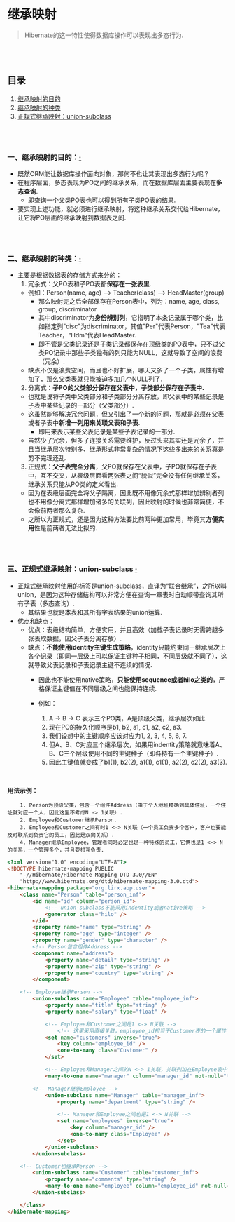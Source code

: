 # 继承映射
> Hibernate的这一特性使得数据库操作可以表现出多态行为.

<br><br>

## 目录
1. [继承映射的目的](#一继承映射的目的)
2. [继承映射的种类](#二继承映射的种类)
3. [正规式继承映射：union-subclass](#三正规式继承映射union-subclass--)

<br><br>

### 一、继承映射的目的：[·](#目录)
- 既然ORM能让数据库操作面向对象，那何不也让其表现出多态行为呢？
- 在程序层面，多态表现为PO之间的继承关系，而在数据库层面主要表现在**多态查询**.
  - 即查询一个父类PO表也可以得到所有子类PO表的结果.
- 要实现上述功能，就必须进行继承映射，将这种继承关系交代给Hibernate，让它将PO层面的继承映射到数据表之间.

<br><br>

### 二、继承映射的种类：[·](#目录)
- 主要是根据数据表的存储方式来分的：
  1. 冗余式：父PO表和子PO表都**保存在一张表里**.
    - 例如：Person(name, age)  -->  Teacher(class)   -->   HeadMaster(group)
      - 那么映射完之后全部保存在Person表中，列为：name, age, class, group, discriminator
      - 其中discriminator为**身份辨别列**，它指明了本条记录属于哪个类，比如指定列"disc"为discriminator，其值"Per"代表Person，"Tea"代表Teacher，“Hdm”代表HeadMaster.
      - 即不管是父类记录还是子类记录都保存在顶级类的PO表中，只不过父类PO记录中那些子类独有的列只能为NULL，这就导致了空间的浪费（冗余）.
    - 缺点不仅是浪费空间，而且也不好扩展，哪天又多了一个子类，属性有增加了，那么父类表就只能被迫多加几个NULL列了.
  2. 分离式：**子PO的父类部分保存在父表中，子类部分保存在子表中.**
    - 也就是说将子类中父类部分和子类部分分离存放，即父表中的某些记录是子表中某些记录的一部分（父类部分）.
    - 这虽然能够解决冗余问题，但又引出了一个新的问题，那就是必须在父表或者子表中**新增一列用来关联父表和子表**.
      - 即用来表示某些父表记录是某些子表记录的一部分.
    - 虽然少了冗余，但多了连接关系需要维护，反过头来其实还是冗余了，并且当继承层次特别多、继承形式非常复杂的情况下这些多出来的关系真是剪不完理还乱.
  3. 正规式：**父子表完全分离**，父PO就保存在父表中，子PO就保存在子表中，互不交叉，从表级层面看两张表之间“貌似”完全没有任何继承关系，继承关系只能从PO类的定义看出.
    - 因为在表级层面完全将父子隔离，因此既不用像冗余式那样增加辨别者列也不用像分离式那样增加诸多的关联列，因此映射的时候也非常简便，不会像前两者那么复杂.
    - 之所以为正规式，还是因为这种方法要比前两种更加常用，毕竟其**方便实用**性是前两者无法比拟的.

<br><br>

### 三、正规式继承映射：union-subclass  [·](#目录)

- 正规式继承映射使用的标签是union-subclass，直译为“联合继承”，之所以叫union，是因为这种存储结构可以非常方便在查询一章表时自动顺带查询其所有子表（多态查询）.
  - 其结果也就是本表和其所有字表结果的union运算.
- 优点和缺点：
  - 优点：表级结构简单，方便实用，并且高效（加载子表记录时无需跨越多张表取数据，因父子表分离存放）.
  - 缺点：**不能使用identity主键生成策略**，identity只能约束同一继承层次上各个记录（即同一层级上可以保证主键种子相同，不同层级就不同了），这就导致父表记录和子表记录主键不连续的情况.
    - 因此也不能使用native策略，**只能使用sequence或者hilo之类的**，严格保证主键值在不同层级之间也能保持连续.
    - 例如：

        1. A -> B -> C 表示三个PO类，A是顶级父类，继承层次如此.
        2. 现在PO的持久化顺序是b1, b2, a1, c1, a2, c2, a3.
        3. 我们设想中的主键顺序应该对应为1, 2, 3, 4, 5, 6, 7.
        4. 但A、B、C对应三个继承层次，如果用indentity策略就意味着A、B、C三个层级使用不同的主键种子（即各持有一个主键种子）.
        5. 因此主键值就变成了b1(1), b2(2), a1(1), c1(1), a2(2), c2(2), a3(3).

<br>

**用法示例：**

        1. Person为顶级父类，包含一个组件Address（由于个人地址精确到具体住址，一个住址就对应一个人，因此这里不考虑N -> 1关联）.
        2. Employee和Customer继承Person.
        3. Employee和Customer之间有时1 <-> N关联（一个员工负责多个客户，客户也要能及时联系到负责它的员工，因此是双向关系）.
        4. Manager继承Employee，管理者同时必定也是一种特殊的员工，它俩也是1 <-> N的关系，一个管理多个，并且要相互负责.

```html
<?xml version="1.0" encoding="UTF-8"?>
<!DOCTYPE hibernate-mapping PUBLIC
    "-//Hibernate/Hibernate Mapping DTD 3.0//EN"
    "http://www.hibernate.org/dtd/hibernate-mapping-3.0.dtd">
<hibernate-mapping package="org.lirx.app.user">
	<class name="Person" table="person_inf">
		<id name="id" column="person_id">
            <!-- union-subclass不能采用indentity或者native策略 -->
			<generator class="hilo" />
		</id>
		<property name="name" type="string" />
		<property name="age" type="integer" />
		<property name="gender" type="character" />
		<!-- Person包含组件Address -->
		<component name="address">
			<property name="detail" type="string" />
			<property name="zip" type="string" />
			<property name="country" type="string" />
		</component>

	<!-- Employee继承Person -->
		<union-subclass name="Employee" table="employee_inf">
			<property name="title" type="string" />
			<property name="salary" type="float" />

			<!-- Employee和Customer之间是1 <-> N关联 -->
				<!-- 这里采用直接关联，employee_id相当于Customer表的一个属性了 -->
			<set name="customers" inverse="true">
				<key column="employee_id" />
				<one-to-many class="Customer" />
			</set>

			<!-- Employee和Manager之间的N <-> 1关联，关联列加在Employee表中 -->
			<many-to-one name="manager" column="manager_id" not-null="true" />

		<!-- Manager继承Employee -->
			<union-subclass name="Manager" table="manager_inf">
				<property name="department" type="string" />

				<!-- Manager和Employee之间也是1 <-> N关联 -->
				<set name="employees" inverse="true">
					<key column="manager_id" />
					<one-to-many class="Employee" />
				</set>
			</union-subclass>
		</union-subclass>

	<!-- Customer也继承Person -->
		<union-subclass name="Customer" table="customer_inf">
			<property name="comments" type="string" />
			<many-to-one name="employee" column="employee_id" not-null="true">
		</union-subclass>

	</class>
</hibernate-mapping>
```
